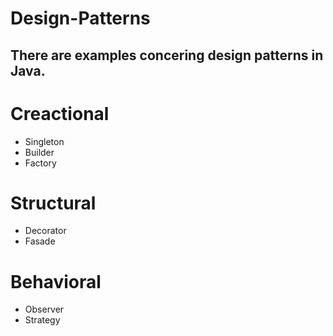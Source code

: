 # Design-Patterns

## There are examples concering design patterns in Java. 

# Creactional 
- Singleton 
- Builder
- Factory 

# Structural
- Decorator 
- Fasade 

# Behavioral
- Observer
- Strategy 
